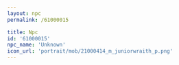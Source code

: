 ```yaml
---
layout: npc
permalink: /61000015

title: Npc
id: '61000015'
npc_name: 'Unknown'
icon_url: 'portrait/mob/21000414_m_juniorwraith_p.png'
---
```

